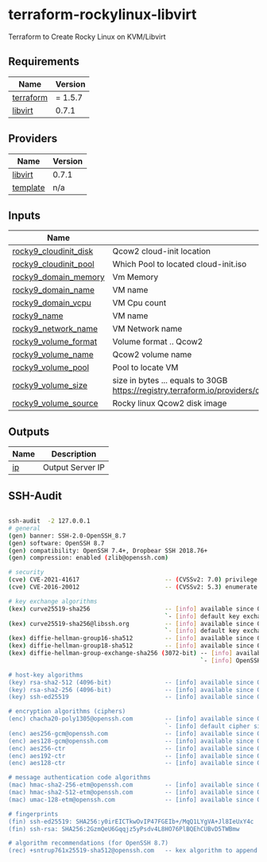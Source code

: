 # terraform-rockylinux-libvirt
Terraform to Create Rocky Linux on KVM/Libvirt

<!-- BEGIN_TF_DOCS -->
## Requirements

| Name | Version |
|------|---------|
| <a name="requirement_terraform"></a> [terraform](#requirement\_terraform) | = 1.5.7 |
| <a name="requirement_libvirt"></a> [libvirt](#requirement\_libvirt) | 0.7.1 |

## Providers

| Name | Version |
|------|---------|
| <a name="provider_libvirt"></a> [libvirt](#provider\_libvirt) | 0.7.1 |
| <a name="provider_template"></a> [template](#provider\_template) | n/a |

## Inputs

| Name | Description | Type | Required |
|------|-------------|------|:--------:|
| <a name="input_rocky9_cloudinit_disk"></a> [rocky9\_cloudinit\_disk](#input\_rocky9\_cloudinit\_disk) | Qcow2 cloud-init location | `any` | yes |
| <a name="input_rocky9_cloudinit_pool"></a> [rocky9\_cloudinit\_pool](#input\_rocky9\_cloudinit\_pool) | Which Pool to located cloud-init.iso | `any` | yes |
| <a name="input_rocky9_domain_memory"></a> [rocky9\_domain\_memory](#input\_rocky9\_domain\_memory) | Vm Memory | `any` | yes |
| <a name="input_rocky9_domain_name"></a> [rocky9\_domain\_name](#input\_rocky9\_domain\_name) | VM name | `any` | yes |
| <a name="input_rocky9_domain_vcpu"></a> [rocky9\_domain\_vcpu](#input\_rocky9\_domain\_vcpu) | VM Cpu count | `any` | yes |
| <a name="input_rocky9_name"></a> [rocky9\_name](#input\_rocky9\_name) | VM name | `any` | yes |
| <a name="input_rocky9_network_name"></a> [rocky9\_network\_name](#input\_rocky9\_network\_name) | VM Network name | `any` | yes |
| <a name="input_rocky9_volume_format"></a> [rocky9\_volume\_format](#input\_rocky9\_volume\_format) | Volume format .. Qcow2 | `any` | yes |
| <a name="input_rocky9_volume_name"></a> [rocky9\_volume\_name](#input\_rocky9\_volume\_name) | Qcow2 volume name | `any` | yes |
| <a name="input_rocky9_volume_pool"></a> [rocky9\_volume\_pool](#input\_rocky9\_volume\_pool) | Pool to locate VM | `any` | yes |
| <a name="input_rocky9_volume_size"></a> [rocky9\_volume\_size](#input\_rocky9\_volume\_size) | size in bytes ... equals to 30GB https://registry.terraform.io/providers/dmacvicar/libvirt/latest/docs/resources/volume#size | `any` | yes |
| <a name="input_rocky9_volume_source"></a> [rocky9\_volume\_source](#input\_rocky9\_volume\_source) | Rocky linux Qcow2 disk image | `any` | yes |

## Outputs

| Name | Description |
|------|-------------|
| <a name="output_ip"></a> [ip](#output\_ip) | Output Server IP |
<!-- END_TF_DOCS -->

## SSH-Audit

```bash

ssh-audit  -2 127.0.0.1
# general
(gen) banner: SSH-2.0-OpenSSH_8.7
(gen) software: OpenSSH 8.7
(gen) compatibility: OpenSSH 7.4+, Dropbear SSH 2018.76+
(gen) compression: enabled (zlib@openssh.com)

# security
(cve) CVE-2021-41617                        -- (CVSSv2: 7.0) privilege escalation via supplemental groups
(cve) CVE-2016-20012                        -- (CVSSv2: 5.3) enumerate usernames via challenge response

# key exchange algorithms
(kex) curve25519-sha256                     -- [info] available since OpenSSH 7.4, Dropbear SSH 2018.76
                                            `- [info] default key exchange since OpenSSH 6.4
(kex) curve25519-sha256@libssh.org          -- [info] available since OpenSSH 6.4, Dropbear SSH 2013.62
                                            `- [info] default key exchange since OpenSSH 6.4
(kex) diffie-hellman-group16-sha512         -- [info] available since OpenSSH 7.3, Dropbear SSH 2016.73
(kex) diffie-hellman-group18-sha512         -- [info] available since OpenSSH 7.3
(kex) diffie-hellman-group-exchange-sha256 (3072-bit) -- [info] available since OpenSSH 4.4
                                                      `- [info] OpenSSH's GEX fallback mechanism was triggered during testing. Very old SSH clients will still be able to create connections using a 2048-bit modulus, though modern clients will use 3072. This can only be disabled by recompiling the code (see https://github.com/openssh/openssh-portable/blob/V_9_4/dh.c#L477).

# host-key algorithms
(key) rsa-sha2-512 (4096-bit)               -- [info] available since OpenSSH 7.2
(key) rsa-sha2-256 (4096-bit)               -- [info] available since OpenSSH 7.2
(key) ssh-ed25519                           -- [info] available since OpenSSH 6.5

# encryption algorithms (ciphers)
(enc) chacha20-poly1305@openssh.com         -- [info] available since OpenSSH 6.5
                                            `- [info] default cipher since OpenSSH 6.9
(enc) aes256-gcm@openssh.com                -- [info] available since OpenSSH 6.2
(enc) aes128-gcm@openssh.com                -- [info] available since OpenSSH 6.2
(enc) aes256-ctr                            -- [info] available since OpenSSH 3.7, Dropbear SSH 0.52
(enc) aes192-ctr                            -- [info] available since OpenSSH 3.7
(enc) aes128-ctr                            -- [info] available since OpenSSH 3.7, Dropbear SSH 0.52

# message authentication code algorithms
(mac) hmac-sha2-256-etm@openssh.com         -- [info] available since OpenSSH 6.2
(mac) hmac-sha2-512-etm@openssh.com         -- [info] available since OpenSSH 6.2
(mac) umac-128-etm@openssh.com              -- [info] available since OpenSSH 6.2

# fingerprints
(fin) ssh-ed25519: SHA256:y0irEICTkwOvIP47FGEIb+/MqQ1LYgVA+Jl8IeUxY4c
(fin) ssh-rsa: SHA256:2GzmQeU6Gqqjz5yPsdv4L8HO76PlBQEhCUBvD5TWBmw

# algorithm recommendations (for OpenSSH 8.7)
(rec) +sntrup761x25519-sha512@openssh.com   -- kex algorithm to append

```
